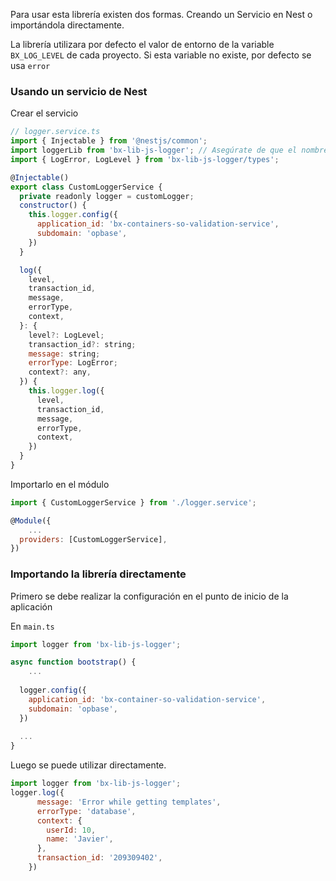 Para usar esta librería existen dos formas. Creando un Servicio en Nest o importándola directamente.

La librería utilizara por defecto el valor de entorno de la variable `BX_LOG_LEVEL` de cada proyecto. Si esta variable no existe, por defecto se usa `error`

### Usando un servicio de Nest

Crear el servicio

```jsx
// logger.service.ts
import { Injectable } from '@nestjs/common';
import loggerLib from 'bx-lib-js-logger'; // Asegúrate de que el nombre del paquete sea correcto
import { LogError, LogLevel } from 'bx-lib-js-logger/types';

@Injectable()
export class CustomLoggerService {
  private readonly logger = customLogger;
  constructor() {
    this.logger.config({
      application_id: 'bx-containers-so-validation-service',
      subdomain: 'opbase',
    })
  }

  log({
    level,
    transaction_id,
    message,
    errorType,
    context,
  }: {
    level?: LogLevel;
    transaction_id?: string;
    message: string;
    errorType: LogError;
    context?: any,
  }) {
    this.logger.log({
      level,
      transaction_id,
      message,
      errorType,
      context,
    })
  }
}
```

Importarlo en el módulo

```jsx
import { CustomLoggerService } from './logger.service';

@Module({
	...
  providers: [CustomLoggerService],
})
```

### Importando la librería directamente

Primero se debe realizar la configuración en el punto de inicio de la aplicación

En `main.ts` 

```jsx
import logger from 'bx-lib-js-logger';

async function bootstrap() {
	...
	
  logger.config({
    application_id: 'bx-container-so-validation-service',
    subdomain: 'opbase',
  })
  
  ...
}
```

Luego se puede utilizar directamente.

```jsx
import logger from 'bx-lib-js-logger';
logger.log({
      message: 'Error while getting templates',
      errorType: 'database',
      context: {
        userId: 10,
        name: 'Javier',
      },
      transaction_id: '209309402',
    })
```
